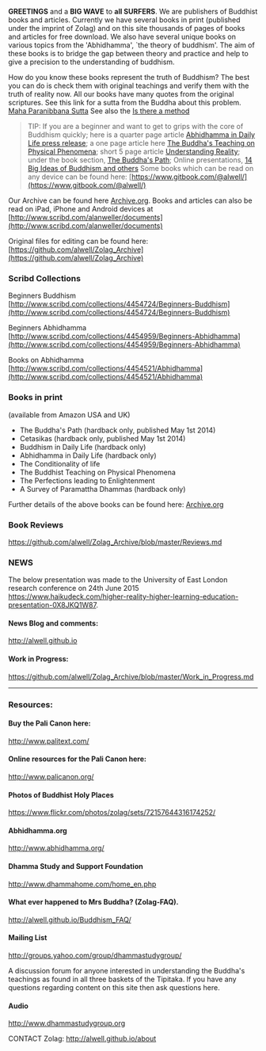 **GREETINGS** and a **BIG WAVE** to **all SURFERS**.  We are publishers of Buddhist books
and articles. Currently we have several books in print (published under the imprint of Zolag) and on this site thousands
of pages of books and articles for free download. We also have several unique books on various topics from the 'Abhidhamma', `the theory of buddhism'. The aim of these books is to bridge the gap between theory and practice and help to give a precision to the  understanding of buddhism.

How do you know these books represent the truth of Buddhism? The best you can do is check them with original teachings and verify them with the truth of reality now. All our books have many quotes from the original scriptures. See this link for a sutta from the Buddha about this problem. [Maha Paranibbana Sutta](https://github.com/alwell/Zolag_Archive/blob/master/Mah%C4%81parinibb%C4%81naSutta.md)
See also the [Is there a method](https://github.com/alwell/Zolag_Archive/blob/master/isthereamethod.md)

> TIP: If you are a beginner and want to get to grips with the core of Buddhism quickly; here is a quarter page article [Abhidhamma in Daily Life press release](https://github.com/alwell/Zolag_Archive/blob/master/Abhidhamma%20in%20Daily%20Life/ADL_PR.md); a one page article here [The Buddha's Teaching on Physical Phenomena](https://github.com/alwell/Zolag_Archive/blob/master/Physical%20phenomena-preface.md); short 5 page article [Understanding Reality](https://github.com/alwell/Zolag_Archive/tree/master/Understanding%20Reality/ur.md); under the book section, [The Buddha's Path](http://alwell.gitbooks.io/the-buddha-s-path/); Online presentations, [14 Big Ideas of Buddhism and others](http://alwell.github.io/Decks/)
Some books which can be read on any device can be found here: [https://www.gitbook.com/@alwell/](https://www.gitbook.com/@alwell/)

Our Archive can be found here [Archive.org](http://archive.org/bookmarks/Alan%20Weller). 
Books and articles can also be read on iPad, iPhone and Android devices at [http://www.scribd.com/alanweller/documents](http://www.scribd.com/alanweller/documents)

Original files for editing can be found here: [https://github.com/alwell/Zolag_Archive](https://github.com/alwell/Zolag_Archive)

### Scribd Collections
Beginners Buddhism [http://www.scribd.com/collections/4454724/Beginners-Buddhism](http://www.scribd.com/collections/4454724/Beginners-Buddhism)
 
Beginners Abhidhamma [http://www.scribd.com/collections/4454959/Beginners-Abhidhamma](http://www.scribd.com/collections/4454959/Beginners-Abhidhamma)

Books on Abhidhamma [http://www.scribd.com/collections/4454521/Abhidhamma](http://www.scribd.com/collections/4454521/Abhidhamma)
 
### Books in print 
(available from Amazon USA and UK)
 
- The Buddha's Path (hardback only, published May 1st 2014)
- Cetasikas (hardback only, published May 1st 2014)
- Buddhism in Daily Life  (hardback only)
- Abhidhamma in Daily Life  (hardback only)
- The Conditionality of life 
- The Buddhist Teaching on Physical Phenomena 
- The Perfections leading to Enlightenment 
- A Survey of Paramattha Dhammas  (hardback only)

Further details of the above books can be found here: [Archive.org](http://archive.org/bookmarks/Alan%20Weller)

### Book Reviews
https://github.com/alwell/Zolag_Archive/blob/master/Reviews.md

### NEWS
The below presentation was made to the University of East London research conference on 24th June 2015
https://www.haikudeck.com/higher-reality-higher-learning-education-presentation-0X8JKQ1W87. 

#### News Blog and comments:
http://alwell.github.io

#### Work in Progress:
https://github.com/alwell/Zolag_Archive/blob/master/Work_in_Progress.md

---

### Resources:

#### Buy the Pali Canon here:

http://www.palitext.com/

#### Online resources for the Pali Canon here:

http://www.palicanon.org/

#### Photos of Buddhist Holy Places
https://www.flickr.com/photos/zolag/sets/72157644316174252/

#### Abhidhamma.org
http://www.abhidhamma.org/

#### Dhamma Study and Support Foundation
http://www.dhammahome.com/home_en.php

#### What ever happened to Mrs Buddha? (Zolag-FAQ).

http://alwell.github.io/Buddhism_FAQ/

####  Mailing List

http://groups.yahoo.com/group/dhammastudygroup/

A discussion forum for anyone interested in understanding the Buddha's teachings as found in all three baskets of the Tipitaka. If you have any questions regarding content on this site then ask questions here.
 
#### Audio

http://www.dhammastudygroup.org



CONTACT Zolag: 
http://alwell.github.io/about

 




